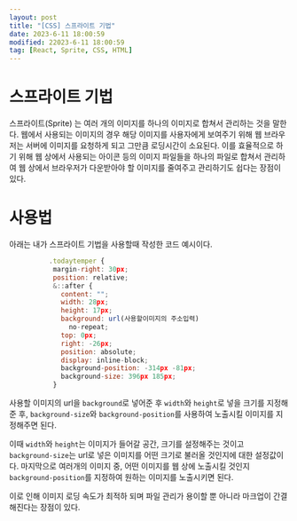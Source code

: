 ```yaml
---
layout: post
title: "[CSS] 스프라이트 기법"
date: 2023-6-11 18:00:59
modified: 22023-6-11 18:00:59
tag: [React, Sprite, CSS, HTML]
---
```


# 스프라이트 기법

스프라이트(Sprite) 는 여러 개의 이미지를 하나의 이미지로 합쳐서 관리하는 것을 말한다.
웹에서 사용되는 이미지의 경우 해당 이미지를 사용자에게 보여주기 위해 웹 브라우저는 서버에 이미지를 요청하게 되고 그만큼 로딩시간이 소요된다.
이를 효율적으로 하기 위해 웹 상에서 사용되는 아이콘 등의 이미지 파일들을 하나의 파일로 합쳐서 관리하여 웹 상에서 브라우저가 다운받아야 할 이미지를 줄여주고 관리하기도 쉽다는 장점이 있다.

# 사용법

아래는 내가 스프라이트 기법을 사용할때 작성한 코드 예시이다.

```javascript
          .todaytemper {
           margin-right: 30px;
           position: relative;
           &::after {
             content: "";
             width: 28px;
             height: 17px;
             background: url(사용할이미지의 주소입력)
               no-repeat;
             top: 0px;
             right: -26px;
             position: absolute;
             display: inline-block;
             background-position: -314px -81px;
             background-size: 396px 185px;
           }

```

사용할 이미지의 url을 `background`로 넣어준 후 `width`와 `height`로 넣을 크기를 지정해 준 후, `background-size`와 `background-position`를 사용하여 노출시킬 이미지를 지정해주면 된다.

이때 `width`와 `height`는 이미지가 들어갈 공간, 크기를 설정해주는 것이고 `background-size`는 url로 넣은 이미지를 어떤 크기로 불러올 것인지에 대한 설정값이다. 마지막으로 여러개의 이미지 중, 어떤 이미지를 웹 상에 노출시킬 것인지 `background-position`를 지정하여 원하는 이미지를 노출시키면 된다.

이로 인해 이미지 로딩 속도가 최적하 되며 파일 관리가 용이할 뿐 아니라 마크업이 간결해진다는 장점이 있다.

